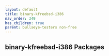 ```yaml
---
layout: default
title: binary-kfreebsd-i386
nav_order: 349
has_children: true
parent: bullseye-testers non-free
---
```


## binary-kfreebsd-i386 Packages
